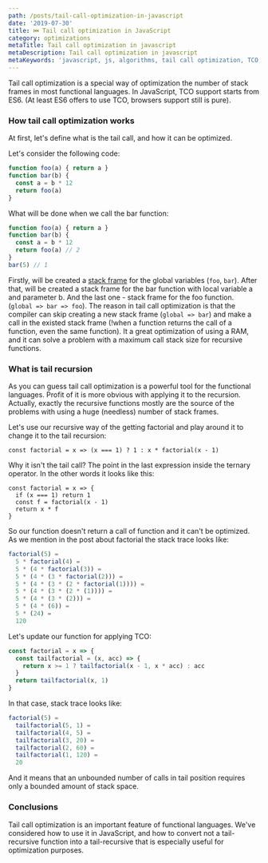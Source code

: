 ```yaml
---
path: /posts/tail-call-optimization-in-javascript
date: '2019-07-30'
title: ⏮️ Tail call optimization in JavaScript
category: optimizations
metaTitle: Tail call optimization in javascript
metaDescription: Tail call optimization in javascript
metaKeywords: 'javascript, js, algorithms, tail call optimization, TCO, ES6'
---
```


Tail call optimization is a special way of optimization the number of stack frames in most functional languages. In JavaScript, TCO support starts from ES6. (At least ES6 offers to use TCO, browsers support still is pure).

### How tail call optimization works

At first, let's define what is the tail call, and how it can be optimized.

Let's consider the following code:

```js
function foo(a) { return a }
function bar(b) {
  const a = b * 12
  return foo(a)
}
```

What will be done when we call the bar function:

```js
function foo(a) { return a }
function bar(b) {
  const a = b * 12
  return foo(a) // 2
}
bar(5) // 1
```

Firstly, will be created a [stack frame](/js-dictionary#stack-frame) for the global variables (```foo```, ```bar```).
After that, will be created a stack frame for the bar function with local variable a and parameter b. And the last one - stack frame for the foo function. (```global => bar => foo```). The reason in tail call optimization is that the compiler can skip creating a new stack frame (```global => bar```) and make a call in the existed stack frame (!when a function returns the call of a function, even the same function). It a great optimization of using a RAM, and it can solve a problem with a maximum call stack size for recursive functions.

### What is tail recursion

As you can guess tail call optimization is a powerful tool for the functional languages. Profit of it is more obvious with applying it to the recursion.
Actually, exactly the recursive functions mostly are the source of the problems with using a huge (needless) number of stack frames.

Let's use our recursive way of the getting factorial and play around it to change it to the tail recursion:

```js:title=Not tail recursion function
const factorial = x => (x === 1) ? 1 : x * factorial(x - 1)
```

Why it isn't the tail call?
The point in the last expression inside the ternary operator.
In the other words it looks like this:

```js:title=Not tail recursion function
const factorial = x => {
  if (x === 1) return 1
  const f = factorial(x - 1) 
  return x * f
}
```

So our function doesn't return a call of function and it can't be optimized.
As we mention in the post about factorial the stack trace looks like:

```js
factorial(5) =
  5 * factorial(4) =
  5 * (4 * factorial(3)) =
  5 * (4 * (3 * factorial(2))) =
  5 * (4 * (3 * (2 * factorial(1)))) =
  5 * (4 * (3 * (2 * (1)))) =
  5 * (4 * (3 * (2))) =
  5 * (4 * (6)) =
  5 * (24) =
  120
```

Let's update our function for applying TCO:

```js
const factorial = x => {
  const tailfactorial = (x, acc) => {
    return x >= 1 ? tailfactorial(x - 1, x * acc) : acc
  }
  return tailfactorial(x, 1)
}
```

In that case, stack trace looks like:

```js
factorial(5) =
  tailfactorial(5, 1) =
  tailfactorial(4, 5) =
  tailfactorial(3, 20) =
  tailfactorial(2, 60) =
  tailfactorial(1, 120) =
  20
```

And it means that an unbounded number of calls in tail position requires only a bounded amount of stack space.

### Conclusions

Tail call optimization is an important feature of functional languages. 
We've considered how to use it in JavaScript, and how to convert not a tail-recursive function into a tail-recursive that is especially useful for optimization purposes.
